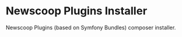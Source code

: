 Newscoop Plugins Installer
==========================

Newscoop Plugins (based on Symfony Bundles) composer installer.
